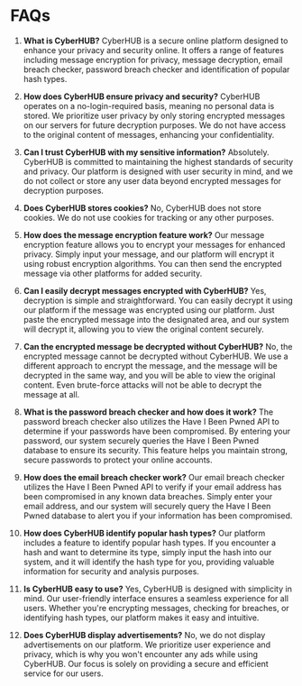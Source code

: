 # FAQs

1. **What is CyberHUB?**
   CyberHUB is a secure online platform designed to enhance your privacy and security online. It offers a range of features including message encryption for privacy, message decryption, email breach checker, password breach checker and identification of popular hash types.

2. **How does CyberHUB ensure privacy and security?**
   CyberHUB operates on a no-login-required basis, meaning no personal data is stored. We prioritize user privacy by only storing encrypted messages on our servers for future decryption purposes. We do not have access to the original content of messages, enhancing your confidentiality.

3. **Can I trust CyberHUB with my sensitive information?**
   Absolutely. CyberHUB is committed to maintaining the highest standards of security and privacy. Our platform is designed with user security in mind, and we do not collect or store any user data beyond encrypted messages for decryption purposes.

4. **Does CyberHUB stores cookies?**
   No, CyberHUB does not store cookies. We do not use cookies for tracking or any other purposes.

5. **How does the message encryption feature work?**
   Our message encryption feature allows you to encrypt your messages for enhanced privacy. Simply input your message, and our platform will encrypt it using robust encryption algorithms. You can then send the encrypted message via other platforms for added security.

6. **Can I easily decrypt messages encrypted with CyberHUB?**
   Yes, decryption is simple and straightforward. You can easily decrypt it using our platform if the message was encrypted using our platform. Just paste the encrypted message into the designated area, and our system will decrypt it, allowing you to view the original content securely.

7. **Can the encrypted message be decrypted without CyberHUB?**
   No, the encrypted message cannot be decrypted without CyberHUB. We use a different approach to encrypt the message, and the message will be decrypted in the same way, and you will be able to view the original content. Even brute-force attacks will not be able to decrypt the message at all.

8. **What is the password breach checker and how does it work?**
   The password breach checker also utilizes the Have I Been Pwned API to determine if your passwords have been compromised. By entering your password, our system securely queries the Have I Been Pwned database to ensure its security. This feature helps you maintain strong, secure passwords to protect your online accounts.

9. **How does the email breach checker work?**
   Our email breach checker utilizes the Have I Been Pwned API to verify if your email address has been compromised in any known data breaches. Simply enter your email address, and our system will securely query the Have I Been Pwned database to alert you if your information has been compromised.

10. **How does CyberHUB identify popular hash types?**
   Our platform includes a feature to identify popular hash types. If you encounter a hash and want to determine its type, simply input the hash into our system, and it will identify the hash type for you, providing valuable information for security and analysis purposes.

11. **Is CyberHUB easy to use?**
   Yes, CyberHUB is designed with simplicity in mind. Our user-friendly interface ensures a seamless experience for all users. Whether you're encrypting messages, checking for breaches, or identifying hash types, our platform makes it easy and intuitive.

12. **Does CyberHUB display advertisements?**
    No, we do not display advertisements on our platform. We prioritize user experience and privacy, which is why you won't encounter any ads while using CyberHUB. Our focus is solely on providing a secure and efficient service for our users.